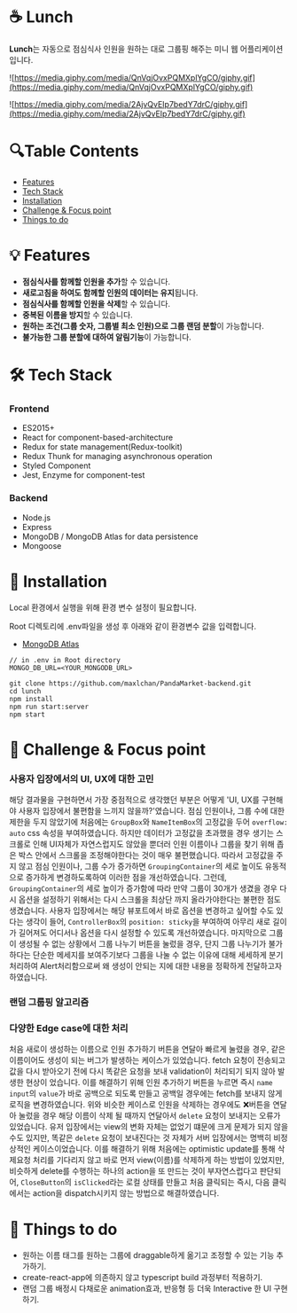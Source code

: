 # ☕️ Lunch



**Lunch**는 자동으로 점심식사 인원을 원하는 대로 그룹핑 해주는 미니 웹 어플리케이션입니다.

![https://media.giphy.com/media/QnVqjOvxPQMXplYgCO/giphy.gif](https://media.giphy.com/media/QnVqjOvxPQMXplYgCO/giphy.gif)

![https://media.giphy.com/media/2AjvQvEIp7bedY7drC/giphy.gif](https://media.giphy.com/media/2AjvQvEIp7bedY7drC/giphy.gif)

# 🔍Table Contents
- [Features](#💡-Features)
- [Tech Stack](#🛠-Tech-Stack)
- [Installation](#📀-Installation)
- [Challenge & Focus point](#🥊-Challenge-&-Focus-point)
- [Things to do](#🚀-Things-to-do)

# 💡 Features

- **점심식사를 함께할 인원을 추가**할 수 있습니다.
- **새로고침을 하여도 함께할 인원의 데이터는 유지**됩니다.
- **점심식사를 함께할 인원을 삭제**할 수 있습니다.
- **중복된 이름을 방지**할 수 있습니다.
- **원하는 조건(그룹 숫자, 그룹별 최소 인원)으로 그룹 랜덤 분할**이 가능합니다.
- **불가능한 그룹 분할에 대하여 알림기능**이 가능합니다.

# 🛠 Tech Stack
### Frontend
- ES2015+
- React for component-based-architecture
- Redux for state management(Redux-toolkit)
- Redux Thunk for managing asynchronous operation
- Styled Component
- Jest, Enzyme for component-test

### Backend
- Node.js
- Express
- MongoDB / MongoDB Atlas for data persistence
- Mongoose

# 📀 Installation
Local 환경에서 실행을 위해 환경 변수 설정이 필요합니다.

Root 디렉토리에 .env파일을 생성 후 아래와 같이 환경변수 값을 입력합니다.
- [MongoDB Atlas](https://www.mongodb.com/cloud/atlas)
```
// in .env in Root directory
MONGO_DB_URL=<YOUR_MONGODB_URL>
```

```
git clone https://github.com/maxlchan/PandaMarket-backend.git
cd lunch
npm install
npm run start:server
npm start
```

# 🥊 Challenge & Focus point

### 사용자 입장에서의 UI, UX에 대한 고민

해당 결과물을 구현하면서 가장 중점적으로 생각했던 부분은 어떻게 'UI, UX를 구현해야 사용자 입장에서 불편함을 느끼지 않을까?'였습니다. 점심 인원이나, 그룹 수에 대한 제한을 두지 않았기에 처음에는 `GroupBox`와 `NameItemBox`의 고정값을 두어 `overflow: auto` css 속성을 부여하였습니다. 하지만 데이터가 고정값을 초과했을 경우 생기는 스크롤로 인해 UI자체가 자연스럽지도 않았을 뿐더러 인원 이름이나 그룹을 찾기 위해 좁은 박스 안에서 스크롤을 조정해야한다는 것이 매우 불편했습니다. 따라서 고정값을 주지 않고 점심 인원이나, 그룹 수가 증가하면 `GroupingContainer`의 세로 높이도 유동적으로 증가하게 변경하도록하여 이러한 점을 개선하였습니다. 그런데, `GroupingContainer`의 세로 높이가 증가함에 따라 만약 그룹이 30개가 생겼을 경우 다시 옵션을 설정하기 위해서는 다시 스크롤을 최상단 까지 올라가야한다는 불편한 점도 생겼습니다. 사용자 입장에서는 해당 뷰포트에서 바로 옵션을 변경하고 싶어할 수도 있다는 생각이 들어, `ControllerBox`의 `position: sticky`을 부여하여 아무리 새로 길이가 길어져도 어디서나 옵션을 다시 설정할 수 있도록 개선하였습니다. 마지막으로 그룹이 생성될 수 없는 상황에서 그룹 나누기 버튼을 눌렀을 경우, 단지 그룹 나누기가 불가하다는 단순한 메세지를 보여주기보다 그룹을 나눌 수 없는 이유에 대해 세세하게 분기처리하여 Alert처리함으로써 왜 생성이 안되는 지에 대한 내용을 정확하게 전달하고자 하였습니다.

### 랜덤 그룹핑 알고리즘


### 다양한 Edge case에 대한 처리

처음 새로이 생성하는 이름으로 인원 추가하기 버튼을 연달아 빠르게 눌렸을 경우, 같은 이름이어도 생성이 되는 버그가 발생하는 케이스가 있었습니다. fetch 요청이 전송되고 값을 다시 받아오기 전에 다시 똑같은 요청을 보내 validation이 처리되기 되지 않아 발생한 현상이 었습니다. 이를 해결하기 위해 인원 추가하기 버튼을 누르면 즉시 `name input`의 `value`가 바로 공백으로 되도록 만들고 공백일 경우에는 fetch를 보내지 않게 로직을 변경하였습니다. 위와 비슷한 케이스로 인원을 삭제하는 경우에도 ❌버튼을 연달아 눌렀을 경우 해당 이름이 삭제 될 때까지 연달아서 `delete` 요청이 보내지는 오류가 있었습니다. 유저 입장에서는 view의 변화 자체는 없었기 떄문에 크게 문제가 되지 않을 수도 있지만, 똑같은 `delete` 요청이 보내진다는 것 자체가 서버 입장에서는 명백히 비정상적인 케이스이었습니다. 이를 해결하기 위해 처음에는 optimistic update를 통해 삭제요청 처리를 기다리지 않고 바로 먼저 view(이름)를 삭제하게 하는 방법이 있었지만, 비슷하게 delete를 수행하는 하나의 action을 또 만드는 것이 부자연스럽다고 판단되어, `CloseButton`의 `isClicked`라는 로컬 상태를 만들고 처음 클릭되는 즉시, 다음 클릭에서는 action을 dispatch시키지 않는 방법으로 해결하였습니다.


# 🚀 Things to do

- 원하는 이름 태그를 원하는 그룹에 draggable하게 옮기고 조정할 수 있는 기능 추가하기.
- create-react-app에 의존하지 않고 typescript build 과정부터 적용하기.
- 랜덤 그룹 배정시 다채로운 animation효과, 반응형 등 더욱 Interactive 한 UI 구현하기.